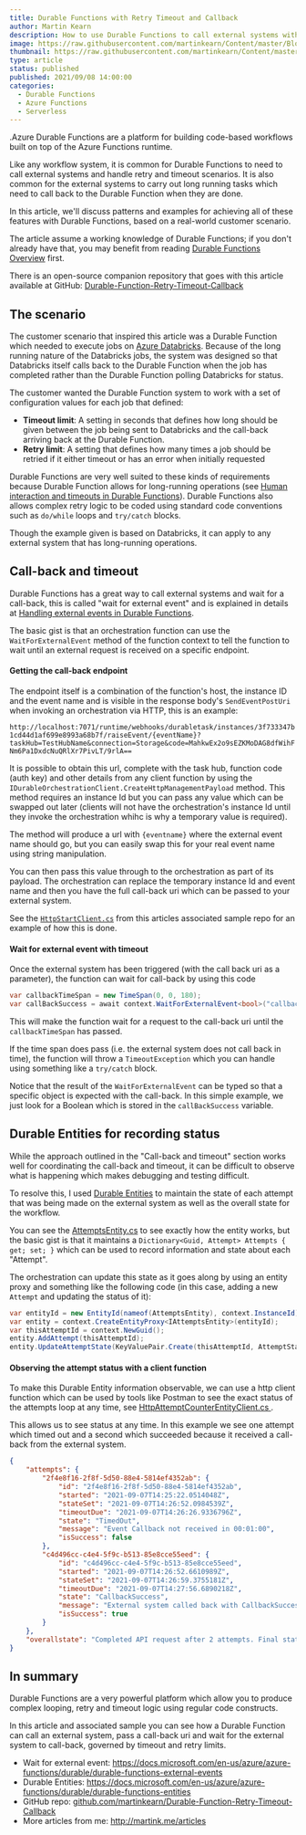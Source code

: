 ```yaml
---
title: Durable Functions with Retry Timeout and Callback
author: Martin Kearn
description: How to use Durable Functions to call external systems with retry and timeout loops, including waiting for the external system to call back and rehydrate the function.
image: https://raw.githubusercontent.com/martinkearn/Content/master/Blogs/Images/Retry.jpg
thumbnail: https://raw.githubusercontent.com/martinkearn/Content/master/Blogs/Images/Retry_thumb.jpg
type: article
status: published
published: 2021/09/08 14:00:00
categories: 
  - Durable Functions
  - Azure Functions
  - Serverless
---
```


.Azure Durable Functions are a platform for building code-based workflows built on top of the Azure Functions runtime.

Like any workflow system, it is common for Durable Functions to need to call external systems and handle retry and timeout scenarios. It is also common for the external systems to carry out long running tasks which need to call back to the Durable Function when they are done.

In this article, we'll discuss patterns and examples for achieving all of these features with Durable Functions, based on a real-world customer scenario.

The article assume a working knowledge of Durable Functions; if you don't already have that, you may benefit from reading [Durable Functions Overview](https://docs.microsoft.com/en-us/azure/azure-functions/durable/durable-functions-overview?tabs=csharp) first.

There is an open-source companion repository that goes with this article available at GitHub:  [Durable-Function-Retry-Timeout-Callback](https://github.com/martinkearn/Durable-Function-Retry-Timeout-Callback)

## The scenario

The customer scenario that inspired this article was a Durable Function which needed to execute jobs on [Azure Databricks](https://docs.microsoft.com/en-us/azure/databricks/). Because of the long running nature of the Databricks jobs, the system was designed so that Databricks itself calls back to the Durable Function when the job has completed rather than the Durable Function polling Databricks for status.

The customer wanted the Durable Function system to work with a set of configuration values for each job that defined:

- **Timeout limit**: A setting in seconds that defines how long should be given between the job being sent to Databricks and the call-back arriving back at the Durable Function.
- **Retry limit**: A setting that defines how many times a job should be retried if it either timeout or has an error when initially requested

Durable Functions are very well suited to these kinds of requirements because Durable Function allows for long-running operations (see [Human interaction and timeouts in Durable Functions](https://docs.microsoft.com/en-us/azure/azure-functions/durable/durable-functions-phone-verification?tabs=csharp)). Durable Functions also allows complex retry logic to be coded using standard code conventions such as `do/while` loops and `try/catch` blocks.

Though the example given is based on Databricks, it can apply to any external system that has long-running operations.

## Call-back and timeout

Durable Functions has a great way to call external systems and wait for a call-back, this is called "wait for external event" and is explained in details at [Handling external events in Durable Functions](https://docs.microsoft.com/en-us/azure/azure-functions/durable/durable-functions-external-events?tabs=csharp).

The basic gist is that an orchestration function can use the `WaitForExternalEvent` method of the function context to tell the function to wait until an external request is received on a specific endpoint.

#### Getting the call-back endpoint

The endpoint itself is a combination of the function's host, the instance ID and the event name and is visible in the response body's `SendEventPostUri` when invoking an orchestration via HTTP, this is an example:

`http://localhost:7071/runtime/webhooks/durabletask/instances/3f733347b1cd44d1af699e8993a68b7f/raiseEvent/{eventName}?taskHub=TestHubName&connection=Storage&code=MahkwEx2o9sEZKMoDAG8dfWihFNm6Pa1DxdcNuQRlXr7PivLT/9rlA==`

It is possible to obtain this url, complete with the task hub, function code (auth key) and other details from any client function by using the `IDurableOrchestrationClient.CreateHttpManagementPayload` method. This method requires an instance Id but you can pass any value which can be swapped out later (clients will not have the orchestration's instance Id until they invoke the orchestration whihc is why a temporary value is required). 

The method will produce a url with `{eventname}` where the external event name should go, but you can easily swap this for your real event name using string manipulation.

You can then pass this value through to the orchestration as part of its payload. The orchestration can replace the temporary instance Id and event name and then you have the full call-back uri which can be passed to your external system.

See the [`HttpStartClient.cs`](https://github.com/martinkearn/Durable-Function-Retry-Timeout-Callback/blob/main/RetryTimeoutCallback/FunctionApp/Clients/HttpStartClient.cs) from this articles associated sample repo for an example of how this is done.

#### Wait for external event with timeout

Once the external system has been triggered (with the call back uri as a parameter), the function can wait for call-back by using this code

````c#
var callbackTimeSpan = new TimeSpan(0, 0, 180);
var callBackSuccess = await context.WaitForExternalEvent<bool>("callbackEventname", callbackTimeSpan);
````

This will make the function wait for a request to the call-back uri until the `callbackTimeSpan` has passed.

If the time span does pass (i.e. the external system does not call back in time), the function will throw a `TimeoutException` which you can handle using something like a `try/catch` block.

Notice that the result of the `WaitForExternalEvent` can be typed so that a specific object is expected with the call-back. In this simple example, we just look for a Boolean which is stored in the `callBackSuccess` variable.

## Durable Entities for recording status

While the approach outlined in the "Call-back and timeout" section works well for coordinating the call-back and timeout, it can be difficult to observe what is happening which makes debugging and testing difficult.

To resolve this, I used [Durable Entities](https://docs.microsoft.com/en-us/azure/azure-functions/durable/durable-functions-entities?tabs=csharp) to maintain the state of each attempt that was being made on the external system as well as the overall state for the workflow.

You can see the [AttemptsEntity.cs](https://github.com/martinkearn/Durable-Function-Retry-Timeout-Callback/blob/main/RetryTimeoutCallback/FunctionApp/Entities/AttemptsEntity.cs) to see exactly how the entity works, but the basic gist is that it maintains a `Dictionary<Guid, Attempt> Attempts { get; set; }` which can be used to record information and state about each "Attempt".

The orchestration can update this state as it goes along by using an entity proxy and something like the following code (in this case, adding a new `Attempt` and updating the status of it):

```c#
var entityId = new EntityId(nameof(AttemptsEntity), context.InstanceId);
var entity = context.CreateEntityProxy<IAttemptsEntity>(entityId);
var thisAttemptId = context.NewGuid();
entity.AddAttempt(thisAttemptId);
entity.UpdateAttemptState(KeyValuePair.Create(thisAttemptId, AttemptState.Executing));
```

#### Observing the attempt status with a client function

To make this Durable Entity information observable, we can use a http client function which can be used by tools like Postman to see the exact status of the attempts loop at any time, see [HttpAttemptCounterEntityClient.cs ](https://github.com/martinkearn/Durable-Function-Retry-Timeout-Callback/blob/main/RetryTimeoutCallback/FunctionApp/Clients/HttpAttemptCounterEntityClient.cs).

This allows us to see status at any time. In this example we see one attempt which timed out and a second which succeeded because it received a call-back from the external system.

```json
{
    "attempts": {
        "2f4e8f16-2f8f-5d50-88e4-5814ef4352ab": {
            "id": "2f4e8f16-2f8f-5d50-88e4-5814ef4352ab",
            "started": "2021-09-07T14:25:22.0514048Z",
            "stateSet": "2021-09-07T14:26:52.0984539Z",
            "timeoutDue": "2021-09-07T14:26:26.9336796Z",
            "state": "TimedOut",
            "message": "Event Callback not received in 00:01:00",
            "isSuccess": false
        },
        "c4d496cc-c4e4-5f9c-b513-85e8cce55eed": {
            "id": "c4d496cc-c4e4-5f9c-b513-85e8cce55eed",
            "started": "2021-09-07T14:26:52.6610989Z",
            "stateSet": "2021-09-07T14:26:59.3755181Z",
            "timeoutDue": "2021-09-07T14:27:56.6890218Z",
            "state": "CallbackSuccess",
            "message": "External system called back with CallbackSuccess",
            "isSuccess": true
        }
    },
    "overallstate": "Completed API request after 2 attempts. Final state CallbackSuccess, status text: External system called back with CallbackSuccess"
}
```

## In summary

Durable Functions are a very powerful platform which allow you to produce complex looping, retry and timeout logic using regular code constructs.

In this article and associated sample you can see how a Durable Function can call an external system, pass a call-back uri and wait for the external system to call-back, governed by timeout and retry limits.

- Wait for external event: https://docs.microsoft.com/en-us/azure/azure-functions/durable/durable-functions-external-events
- Durable Entities: https://docs.microsoft.com/en-us/azure/azure-functions/durable/durable-functions-entities
- GitHub repo: [github.com/martinkearn/Durable-Function-Retry-Timeout-Callback](https://github.com/martinkearn/Durable-Function-Retry-Timeout-Callback)
-   More articles from me: http://martink.me/articles


